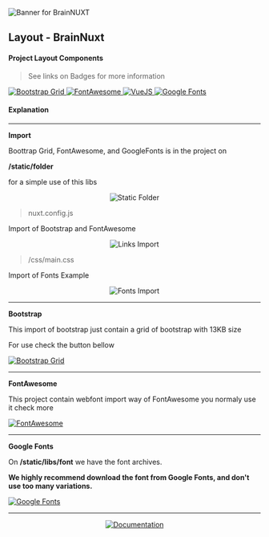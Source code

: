 ![Banner for BrainNUXT](https://github.com/maccali/BrainNUXT/blob/master/.github/banner.png)

## Layout - BrainNuxt

#### Project Layout Components
> See links on Badges for more information

  <a href="https://getbootstrap.com" target="_blank">
    <img alt="Bootstrap Grid" src="https://img.shields.io/badge/Bootstrap Grid-4.4.1-0.svg?style=flat-square&color=563d7c&labelColor=000000">
  </a>
  <a href="https://fontawesome.com" target="_blank">
    <img alt="FontAwesome" src="https://img.shields.io/badge/Font Awesome-5.13.0-0.svg?style=flat-square&color=228ae6&labelColor=000000">
  </a>
  <a href="https://vuejs.org/?brainnuxt=true">
    <img alt="VueJS" src="https://img.shields.io/badge/VueJS-^2.6.11-0.svg?style=flat-square&color=41b883&labelColor=000000">
  </a>
  <a href="https://fonts.google.com" target="_blank">
    <img alt="Google Fonts" src="https://img.shields.io/badge/Google-Fonts-0.svg?style=flat-square&color=ff5252&labelColor=000000" />
  </a>

#### Explanation

<hr>
<p>
  <b>Import</b>
</p>
<p>
  Boottrap Grid, FontAwesome, and GoogleFonts is in the project on <p><b>/static/folder</b></p> for a simple use of this libs
</p>
<p align="center">
  <img alt="Static Folder" src="https://github.com/maccali/BrainNUXT/blob/maccali/.github/code/folderFile/static.png">
</p>

> nuxt.config.js

<p>
  Import of Bootstrap and FontAwesome
</p>
<p align="center">
  <img alt="Links Import" src="https://github.com/maccali/BrainNUXT/blob/maccali/.github/code/env/link.png">
</p>

> /css/main.css

<p>
  Import of Fonts Example
</p>
<p align="center">
  <img alt="Fonts Import" src="https://github.com/maccali/BrainNUXT/blob/maccali/.github/code/env/css.png">
</p>



<hr/>
<p>
  <b>Bootstrap</b>
</p>
<p>
  This import of bootstrap just contain a grid of bootstrap with 13KB size 
</p>
<p>
  For use check the button bellow
</p>
<a href="https://getbootstrap.com/docs/4.4/layout/grid/" target="_blank">
  <img alt="Bootstrap Grid" src="https://img.shields.io/badge/Bootstrap-Grid Docs-0.svg?style=flat-square&color=563d7c&labelColor=000000">
</a>

<hr>
<p>
  <b>FontAwesome</b>
</p>
<p>
  This project contain webfont import way of FontAwesome you normaly use it check more 
</p>
<a href="https://fontawesome.com" target="_blank">
  <img alt="FontAwesome" src="https://img.shields.io/badge/Font-Awesome-0.svg?style=flat-square&color=0b9a6e&labelColor=000000">
</a>

<hr>
<p>
  <b>Google Fonts</b>
</p>
<p>
  On <b>/static/libs/font</b> we have the font archives.
</p>
<p>
  <b>
    We highly recommend download the font from Google Fonts, and don't use too many variations.
  </b>
</p>
<a href="https://fonts.google.com" target="_blank">
  <img alt="Google Fonts" src="https://img.shields.io/badge/Google-Fonts-0.svg?style=flat-square&color=ff5252&labelColor=000000" />
</a>

<hr>
<p align="center">
  <a href="https://github.com/maccali/BrainNUXT/blob/master/.docs/Index.md"><img alt="Documentation" src="https://img.shields.io/static/v1?style=for-the-badge&label=GO TO&message=DOCS INDEX&color=7159c1&labelColor=000000"></a>
</p>
